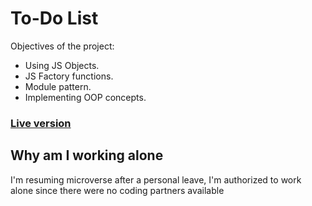 # To-Do List

Objectives of the project:

* Using JS Objects.
* JS Factory functions.
* Module pattern.
* Implementing OOP concepts.

### [Live version](https://rawcdn.githack.com/codingAngarita/To-do-list-js/1020aa6ee447e53800598c62f54d1f3ae652b542/dist/index.html)

## Why am I working alone
I'm resuming microverse after a personal leave, I'm authorized to work alone since there were no coding partners available
